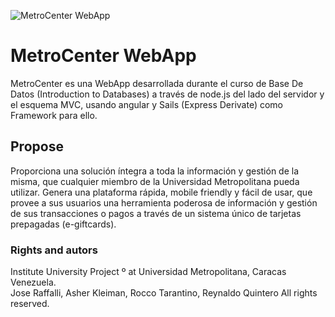![MetroCenter WebApp]({{site.baseurl}}/https://raw.githubusercontent.com/JotaRaffalli/metro_center/blob/master/assets/MetrocenterLogo(600x300).png)

# MetroCenter WebApp

MetroCenter es una WebApp desarrollada durante el curso de Base De Datos (Introduction to Databases) a través de node.js del lado del servidor y el esquema MVC, usando angular y Sails (Express Derivate) como Framework para ello. 

## Propose

Proporciona una solución íntegra a toda la información y gestión de la misma, que cualquier miembro de la Universidad Metropolitana pueda utilizar. Genera una plataforma rápida, mobile friendly y fácil de usar, que provee a sus usuarios una herramienta poderosa de información y gestión de sus transacciones o pagos a través de un sistema único de tarjetas prepagadas (e-giftcards). 

### Rights and autors


Institute University Project º at Universidad Metropolitana, Caracas Venezuela.                  
Jose Raffalli, Asher Kleiman, Rocco Tarantino, Reynaldo Quintero All rights reserved.




